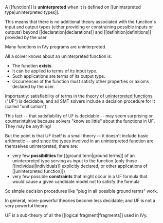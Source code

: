 A [[function]] is **uninterpreted** when it is defined on [[uninterpreted type|uninterpreted types]].

This means that there is no additional theory associated with the function's input and output types (either providing or constraining possible inputs or outputs) beyond [[declaration|declarations]] and [[definition|definitions]] provided by the user.

Many functions in IVy programs are uninterpreted.

All a solver knows about an uninterpreted function is:
  - The function **exists**.
  - It can be applied to terms of its input type.
  - Such applications are terms of its output type.
  - Occurrences of the function must satisfy other properties or axioms declared by the user.

Importantly: satisfiability of terms in the theory of [uninterpreted functions](https://en.wikipedia.org/wiki/Uninterpreted_function) ("UF") is decidable, and all SMT solvers include a decision procedure for it (called "unification").

This fact -- that satisfiability of UF is decidable -- may seem surprising or counterintuitive because solvers "know so little" about the functions in UF. They may be anything!

But the point is that UF itself is a small theory -- it doesn't include basic arithmetic -- and since the types involved in an uninterpreted function are themselves uninterpreted, there are:
  - very few **possibilities** for [[ground term|ground terms]] of an uninterpreted type serving as input to the function (only those [[individual|individuals]] explicitly declared, or other applications of [[uninterpreted function]]) 
  - very few possible **constraints** that might occur in a UF formula that would cause a given candidate model not to satisfy the formula

So simple decision procedures like "plug in all possible ground terms" work.

In general, more-powerful theories become less decidable; and UF is not a very powerful theory.

UF is a sub-theory of all the [[logical fragment|fragments]] used in IVy.
